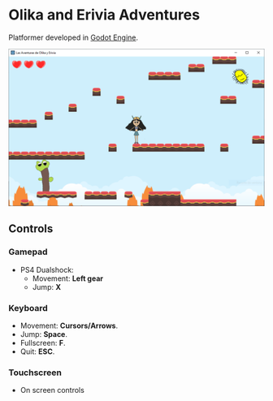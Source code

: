 # Olika and Erivia Adventures

Platformer developed in [Godot Engine](https://godotengine.org/).

![Screenshot](docs/screenshot.png)

## Controls

### Gamepad

- PS4 Dualshock:
  - Movement: **Left gear** 
  - Jump: **X**

### Keyboard

- Movement: **Cursors/Arrows**.
- Jump: **Space**.
- Fullscreen: **F**.
- Quit: **ESC**.

### Touchscreen
- On screen controls
